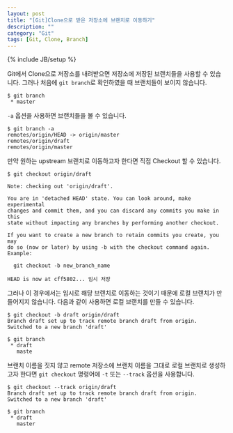```yaml
---
layout: post
title: "[Git]Clone으로 받은 저장소에 브랜치로 이동하기"
description: ""
category: "Git"
tags: [Git, Clone, Branch]
---
```

{% include JB/setup %}

Git에서 Clone으로 저장소를 내려받으면 저장소에 저장된 브랜치들을 사용할 수 있습니다. 그러나 처음에 `git branch`로 확인하였을 때 브랜치들이 보이지 않습니다.

	$ git branch
	 * master

`-a` 옵션을 사용하면 브랜치들을 볼 수 있습니다.

	$ git branch -a 
	remotes/origin/HEAD -> origin/master
	remotes/origin/draft
	remotes/origin/master

만약 원하는 upstream 브랜치로 이동하고자 한다면 직접 Checkout 할 수 있습니다.

	$ git checkout origin/draft

	Note: checking out 'origin/draft'.

	You are in 'detached HEAD' state. You can look around, make experimental
	changes and commit them, and you can discard any commits you make in this
	state without impacting any branches by performing another checkout.

	If you want to create a new branch to retain commits you create, you may
	do so (now or later) by using -b with the checkout command again. Example:

	  git checkout -b new_branch_name

	HEAD is now at cff5802... 임시 저장

그러나 이 경우에서는 임시로 해당 브랜치로 이동하는 것이기 때문에 로컬 브랜치가 만들어지지 않습니다. 다음과 같이 사용하면 로컬 브랜치를 만들 수 있습니다.

	$ git checkout -b draft origin/draft 
	Branch draft set up to track remote branch draft from origin.
	Switched to a new branch 'draft'

	$ git branch
	 * draft
	   maste

브랜치 이름을 짓지 않고 remote 저장소에 브랜치 이름을 그대로 로컬 브랜치로 생성하고자 한다면 `git checkout` 명령어에 `-t` 또는 `--track` 옵션을 사용합니다.

	$ git checkout --track origin/draft
	Branch draft set up to track remote branch draft from origin.
	Switched to a new branch 'draft'

	$ git branch
	 * draft
	   master
